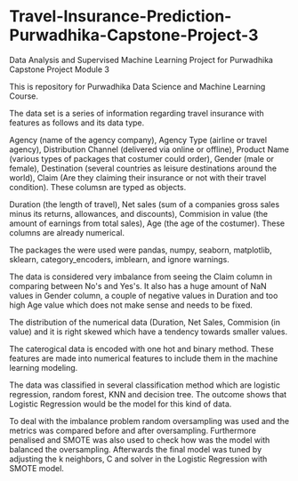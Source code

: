# Travel-Insurance-Prediction-Purwadhika-Capstone-Project-3
Data Analysis and Supervised Machine Learning Project for Purwadhika Capstone Project Module 3

This is repository for Purwadhika Data Science and Machine Learning Course.

The data set is a series of information regarding travel insurance with features as follows and its data type.

Agency (name of the agency company), Agency Type (airline or travel agency), Distribution Channel (delivered via online or offline), Product Name (various types of packages that costumer could order), Gender (male or female), Destination (several countries as leisure destinations around the world), Claim (Are they claiming their insurance or not with their travel condition). These columsn are typed as objects.

Duration (the length of travel), Net sales (sum of a companies gross sales minus its returns, allowances, and discounts), Commision in value (the amount of earnings from total sales), Age (the age of the costumer). These columns are already numerical.


The packages the were used were pandas, numpy, seaborn, matplotlib, sklearn, category_encoders, imblearn, and ignore warnings.

The data is considered very imbalance from seeing the Claim column in comparing between No's and Yes's. It also has a huge amount of NaN values in Gender column, a couple of negative values in Duration and too high Age value which does not make sense and needs to be fixed.

The distribution of the numerical data (Duration, Net Sales, Commision (in value) and it is right skewed which have a tendency towards smaller values.

The caterogical data is encoded with one hot and binary method. These features are made into numerical features to include them in the machine learning modeling.

The data was classified in several classification method which are logistic regression, random forest, KNN and decision tree. The outcome shows that Logistic Regression would be the model for this kind of data.

To deal with the imbalance problem random oversampling was used and the metrics was compared before and after oversampling. Furthermore penalised and SMOTE was also used to check how was the model with balanced the oversampling. Afterwards the final model was tuned by adjusting the k neighbors, C and solver in the Logistic Regression with SMOTE model.




